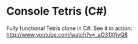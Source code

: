 # Console Tetris (C#)

Fully functional Tetris clone in C#.
See it in action: http://www.youtube.com/watch?v=_aO31XfjvQ8